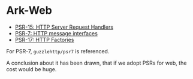 # Ark-Web

* [PSR-15: HTTP Server Request Handlers](https://www.php-fig.org/psr/psr-15/)
* [PSR-7: HTTP message interfaces](https://www.php-fig.org/psr/psr-7/)
* [PSR-17: HTTP Factories](https://www.php-fig.org/psr/psr-17/)

For PSR-7, `guzzlehttp/psr7` is referenced.

A conclusion about it has been drawn, that if we adopt PSRs for web, the cost would be huge. 